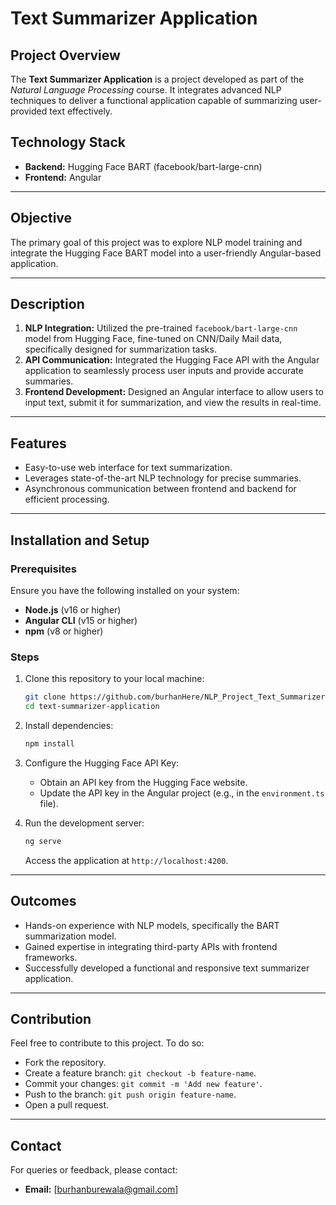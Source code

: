 # Text Summarizer Application

## Project Overview
The **Text Summarizer Application** is a project developed as part of the *Natural Language Processing* course. It integrates advanced NLP techniques to deliver a functional application capable of summarizing user-provided text effectively.

## Technology Stack
- **Backend:** Hugging Face BART (facebook/bart-large-cnn)
- **Frontend:** Angular

---

## Objective
The primary goal of this project was to explore NLP model training and integrate the Hugging Face BART model into a user-friendly Angular-based application.

---

## Description
1. **NLP Integration:** Utilized the pre-trained `facebook/bart-large-cnn` model from Hugging Face, fine-tuned on CNN/Daily Mail data, specifically designed for summarization tasks.
2. **API Communication:** Integrated the Hugging Face API with the Angular application to seamlessly process user inputs and provide accurate summaries.
3. **Frontend Development:** Designed an Angular interface to allow users to input text, submit it for summarization, and view the results in real-time.

---

## Features
- Easy-to-use web interface for text summarization.
- Leverages state-of-the-art NLP technology for precise summaries.
- Asynchronous communication between frontend and backend for efficient processing.

---

## Installation and Setup

### Prerequisites
Ensure you have the following installed on your system:
- **Node.js** (v16 or higher)
- **Angular CLI** (v15 or higher)
- **npm** (v8 or higher)

### Steps
1. Clone this repository to your local machine:
   ```bash
   git clone https://github.com/burhanHere/NLP_Project_Text_Summarizer.git
   cd text-summarizer-application
   ```

2. Install dependencies:
   ```bash
   npm install
   ```

3. Configure the Hugging Face API Key:
   - Obtain an API key from the Hugging Face website.
   - Update the API key in the Angular project (e.g., in the `environment.ts` file).

4. Run the development server:
   ```bash
   ng serve
   ```
   Access the application at `http://localhost:4200`.

---

## Outcomes
- Hands-on experience with NLP models, specifically the BART summarization model.
- Gained expertise in integrating third-party APIs with frontend frameworks.
- Successfully developed a functional and responsive text summarizer application.

---

## Contribution
Feel free to contribute to this project. To do so:
- Fork the repository.
- Create a feature branch: `git checkout -b feature-name`.
- Commit your changes: `git commit -m 'Add new feature'`.
- Push to the branch: `git push origin feature-name`.
- Open a pull request.

---

## Contact
For queries or feedback, please contact:
- **Email:** [burhanburewala@gmail.com]

